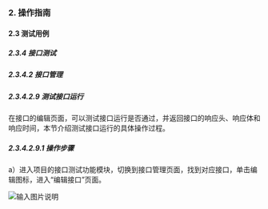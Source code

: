### 2. 操作指南

#### 2.3 测试用例

##### 2.3.4 接口测试

##### 2.3.4.2 接口管理

##### 2.3.4.2.9 测试接口运行

在接口的编辑页面，可以测试接口运行是否通过，并返回接口的响应头、响应体和响应时间，本节介绍测试接口运行的具体操作过程。

##### 2.3.4.2.9.1 操作步骤

a）进入项目的接口测试功能模块，切换到接口管理页面，找到对应接口，单击编辑图标，进入“编辑接口”页面。

![输入图片说明](../../../../../images/SoFlu%E5%85%A8%E8%87%AA%E5%8A%A8%E6%B5%8B%E8%AF%95%E5%B9%B3%E5%8F%B0%E6%95%99%E7%A8%8B/2.%20%E6%93%8D%E4%BD%9C%E6%8C%87%E5%8D%97/3.%20%E6%B5%8B%E8%AF%95%E7%94%A8%E4%BE%8B/4.%20%E6%8E%A5%E5%8F%A3%E6%B5%8B%E8%AF%95/2.%20%E6%8E%A5%E5%8F%A3%E7%AE%A1%E7%90%86/9-1.png)
